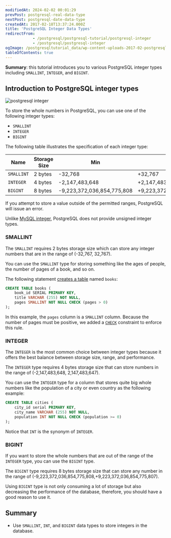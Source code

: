 ```yaml
---
modifiedAt: 2024-02-02 00:01:29
prevPost: postgresql-real-data-type
nextPost: postgresql-date-data-type
createdAt: 2017-02-18T13:37:24.000Z
title: 'PostgreSQL Integer Data Types'
redirectFrom: 
            - /postgresql/postgresql-tutorial/postgresql-integer
            - /postgresql/postgresql-integer
ogImage: /postgresqltutorial_data/wp-content-uploads-2017-02-postgresql-integer-300x59.png
tableOfContents: true
---
```


**Summary**: this tutorial introduces you to various PostgreSQL integer types including `SMALLINT`, `INTEGER`, and `BIGINT`.

## Introduction to PostgreSQL integer types

![postgresql integer](/postgresqltutorial_data/wp-content-uploads-2017-02-postgresql-integer-300x59.png)

To store the whole numbers in PostgreSQL, you can use one of the following integer types:

- `SMALLINT`
- `INTEGER`
- `BIGINT`

The following table illustrates the specification of each integer type:

| Name       | Storage Size | Min                        | Max                        |
| ---------- | ------------ | -------------------------- | -------------------------- |
| `SMALLINT` | 2 bytes      | -32,768                    | +32,767                    |
| `INTEGER`  | 4 bytes      | -2,147,483,648             | +2,147,483,647             |
| `BIGINT`   | 8 bytes      | -9,223,372,036,854,775,808 | +9,223,372,036,854,775,807 |

If you attempt to store a value outside of the permitted ranges, PostgreSQL will issue an error.

Unlike [MySQL integer](https://www.mysqltutorial.org/mysql-basics/mysql-int/), PostgreSQL does not provide unsigned integer types.

### SMALLINT

The `SMALLINT` requires 2 bytes storage size which can store any integer numbers that are in the range of (-32,767, 32,767).

You can use the `SMALLINT` type for storing something like the ages of people, the number of pages of a book, and so on.

The following statement [creates a table](/postgresql/postgresql-create-table) named `books`:

```sql
CREATE TABLE books (
    book_id SERIAL PRIMARY KEY,
    title VARCHAR (255) NOT NULL,
    pages SMALLINT NOT NULL CHECK (pages > 0)
);
```

In this example, the `pages` column is a `SMALLINT` column. Because the number of pages must be positive, we added a [`CHECK`](/postgresql/postgresql-check-constraint) constraint to enforce this rule.

### INTEGER

The `INTEGER` is the most common choice between integer types because it offers the best balance between storage size, range, and performance.

The `INTEGER` type requires 4 bytes storage size that can store numbers in the range of (-2,147,483,648, 2,147,483,647).

You can use the `INTEGER` type for a column that stores quite big whole numbers like the population of a city or even country as the following example:

```sql
CREATE TABLE cities (
    city_id serial PRIMARY KEY,
    city_name VARCHAR (255) NOT NULL,
    population INT NOT NULL CHECK (population >= 0)
);
```

Notice that `INT` is the synonym of `INTEGER`.

### BIGINT

If you want to store the whole numbers that are out of the range of the `INTEGER` type, you can use the `BIGINT` type.

The `BIGINT` type requires 8 bytes storage size that can store any number in the range of (-9,223,372,036,854,775,808,+9,223,372,036,854,775,807).

Using `BIGINT` type is not only consuming a lot of storage but also decreasing the performance of the database, therefore, you should have a good reason to use it.

## Summary

- Use `SMALLINT`, `INT`, and `BIGINT` data types to store integers in the database.
